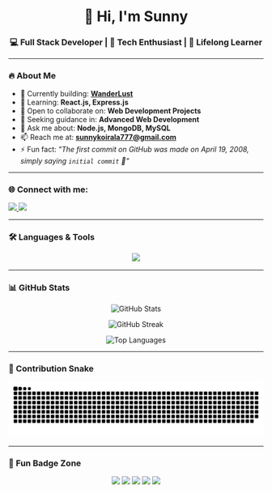 <h1 align="center">👋 Hi, I'm Sunny</h1>
<h3 align="center">💻 Full Stack Developer | 🚀 Tech Enthusiast | 🌱 Lifelong Learner</h3>

---

### 🔥 About Me
- 🔭 Currently building: [**WanderLust**](https://github.com/SunnyKoirala/WanderLust.git)  
- 🌱 Learning: **React.js, Express.js**  
- 👯 Open to collaborate on: **Web Development Projects**  
- 🤝 Seeking guidance in: **Advanced Web Development**  
- 💬 Ask me about: **Node.js, MongoDB, MySQL**  
- 📫 Reach me at: **sunnykoirala777@gmail.com**  
- ⚡ Fun fact: *"The first commit on GitHub was made on April 19, 2008, simply saying `initial commit` 🚀"*  

---

### 🌐 Connect with me:
<p align="left">
<a href="https://www.linkedin.com/in/sunnykoirala/" target="_blank">
  <img src="https://img.shields.io/badge/LinkedIn-0077B5?style=for-the-badge&logo=linkedin&logoColor=white"/>
</a>
<a href="mailto:sunnykoirala777@gmail.com" target="_blank">
  <img src="https://img.shields.io/badge/Gmail-D14836?style=for-the-badge&logo=gmail&logoColor=white"/>
</a>
</p>

---

### 🛠️ Languages & Tools
<p align="center">
  <img src="https://skillicons.dev/icons?i=html,css,bootstrap,js,react,nodejs,express,mongodb,mysql,postgres,php,java" />
</p>

---

### 📊 GitHub Stats
<p align="center">
  <img src="https://github-readme-stats.vercel.app/api?username=sunnykoirala&show_icons=true&theme=tokyonight" alt="GitHub Stats" />
</p>

<p align="center">
  <img src="https://github-readme-streak-stats.herokuapp.com/?user=sunnykoirala&theme=tokyonight" alt="GitHub Streak" />
</p>

<p align="center">
  <img src="https://github-readme-stats.vercel.app/api/top-langs/?username=sunnykoirala&layout=compact&theme=tokyonight&langs_count=8" alt="Top Languages" />
</p>

---

### 🐍 Contribution Snake
<p align="center">
  <img src="https://raw.githubusercontent.com/Platane/snk/output/github-contribution-grid-snake.svg" alt="Snake animation" />
</p>

---

### 🚀 Fun Badge Zone
<p align="center">
  <img src="https://img.shields.io/badge/Code-JavaScript-yellow?style=for-the-badge&logo=javascript" />
  <img src="https://img.shields.io/badge/Backend-Node.js-green?style=for-the-badge&logo=node.js" />
  <img src="https://img.shields.io/badge/Database-MongoDB-brightgreen?style=for-the-badge&logo=mongodb" />
  <img src="https://img.shields.io/badge/Framework-Express.js-lightgrey?style=for-the-badge&logo=express" />
  <img src="https://img.shields.io/badge/Frontend-React-blue?style=for-the-badge&logo=react" />
</p>
